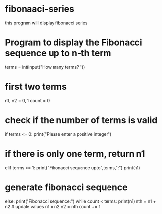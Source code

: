 # fibonaaci-series
this program will display fibonacci series
# Program to display the Fibonacci sequence up to n-th term

terms = int(input("How many terms? "))

# first two terms
n1, n2 = 0, 1
count = 0

# check if the number of terms is valid
if terms <= 0:
   print("Please enter a positive integer")
# if there is only one term, return n1
elif terms == 1:
   print("Fibonacci sequence upto",terms,":")
   print(n1)
# generate fibonacci sequence
else:
   print("Fibonacci sequence:")
   while count < terms:
       print(n1)
       nth = n1 + n2
       # update values
       n1 = n2
       n2 = nth
       count += 1
